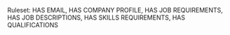 Ruleset: HAS EMAIL, HAS COMPANY PROFILE, HAS JOB REQUIREMENTS, HAS JOB DESCRIPTIONS, HAS SKILLS REQUIREMENTS, HAS QUALIFICATIONS
